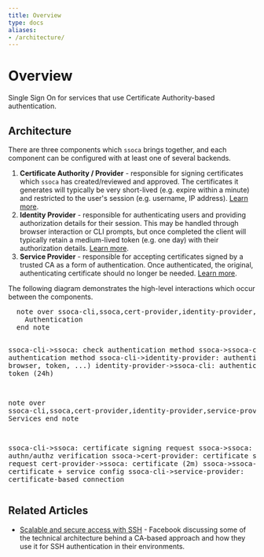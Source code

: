 ```yaml
---
title: Overview
type: docs
aliases:
- /architecture/
---
```


# Overview

Single Sign On for services that use Certificate Authority-based authentication.


## Architecture

There are three components which `ssoca` brings together, and each component can be configured with at least one of several backends.

1. **Certificate Authority / Provider** - responsible for signing certificates which `ssoca` has created/reviewed and approved. The certificates it generates will typically be very short-lived (e.g. expire within a minute) and restricted to the user's session (e.g. username, IP address). [Learn more](certauth).
1. **Identity Provider** - responsible for authenticating users and providing authorization details for their session. This may be handled through browser interaction or CLI prompts, but once completed the client will typically retain a medium-lived token (e.g. one day) with their authorization details. [Learn more](auth/authn).
1. **Service Provider** - responsible for accepting certificates signed by a trusted CA as a form of authentication. Once authenticated, the original, authenticating certificate should no longer be needed. [Learn more](service).

The following diagram demonstrates the high-level interactions which occur between the components.

<div class="wsd" wsd_style="roundgreen"><pre>
  note over ssoca-cli,ssoca,cert-provider,identity-provider,service-provider
    Authentication
  end note

  ssoca-cli->ssoca: check authentication method
  ssoca->ssoca-cli: authentication method
  ssoca-cli->identity-provider: authenticate (via browser, token, ...)
  identity-provider->ssoca-cli: authentication token (24h)

  note over ssoca-cli,ssoca,cert-provider,identity-provider,service-provider
    Services
  end note

  ssoca-cli->ssoca: certificate signing request
  ssoca->ssoca: authn/authz verification
  ssoca->cert-provider: certificate signing request
  cert-provider->ssoca: certificate (2m)
  ssoca->ssoca-cli: certificate + service config
  ssoca-cli->service-provider: certificate-based connection
</pre></div>

<script type="text/javascript" src="https://www.websequencediagrams.com/service.js"></script>


## Related Articles

 * [Scalable and secure access with SSH](https://code.fb.com/security/scalable-and-secure-access-with-ssh/) - Facebook discussing some of the technical architecture behind a CA-based approach and how they use it for SSH authentication in their environments.
